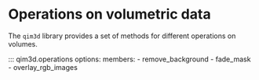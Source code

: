 # Operations on volumetric data

The `qim3d` library provides a set of methods for different operations on volumes.

::: qim3d.operations
    options:
        members:
            - remove_background
            - fade_mask
            - overlay_rgb_images